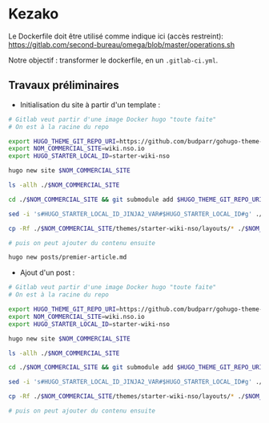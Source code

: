 # Kezako

Le Dockerfile doit être utilisé comme indique ici (accès restreint): https://gitlab.com/second-bureau/omega/blob/master/operations.sh

Notre objectif : transformer le dockerfile, en un `.gitlab-ci.yml`.


## Travaux préliminaires


* Initialisation du site à partir d'un template :

```bash
# Gitlab veut partir d'une image Docker hugo "toute faite"
# On est à la racine du repo

export HUGO_THEME_GIT_REPO_URI=https://github.com/budparr/gohugo-theme-ananke.git
export NOM_COMMERCIAL_SITE=wiki.nso.io
export HUGO_STARTER_LOCAL_ID=starter-wiki-nso

hugo new site $NOM_COMMERCIAL_SITE

ls -allh ./$NOM_COMMERCIAL_SITE

cd ./$NOM_COMMERCIAL_SITE && git submodule add $HUGO_THEME_GIT_REPO_URI themes/$HUGO_STARTER_LOCAL_ID

sed -i 's#HUGO_STARTER_LOCAL_ID_JINJA2_VAR#$HUGO_STARTER_LOCAL_ID#g' ./config.toml

cp -Rf ./$NOM_COMMERCIAL_SITE/themes/starter-wiki-nso/layouts/* ./$NOM_COMMERCIAL_SITE/layouts/

# puis on peut ajouter du contenu ensuite

hugo new posts/premier-article.md

```

* Ajout d'un post :

```bash
# Gitlab veut partir d'une image Docker hugo "toute faite"
# On est à la racine du repo

export HUGO_THEME_GIT_REPO_URI=https://github.com/budparr/gohugo-theme-ananke.git
export NOM_COMMERCIAL_SITE=wiki.nso.io
export HUGO_STARTER_LOCAL_ID=starter-wiki-nso

hugo new site $NOM_COMMERCIAL_SITE

ls -allh ./$NOM_COMMERCIAL_SITE

cd ./$NOM_COMMERCIAL_SITE && git submodule add $HUGO_THEME_GIT_REPO_URI themes/$HUGO_STARTER_LOCAL_ID

sed -i 's#HUGO_STARTER_LOCAL_ID_JINJA2_VAR#$HUGO_STARTER_LOCAL_ID#g' ./config.toml

cp -Rf ./$NOM_COMMERCIAL_SITE/themes/starter-wiki-nso/layouts/* ./$NOM_COMMERCIAL_SITE/layouts/

# puis on peut ajouter du contenu ensuite

```
